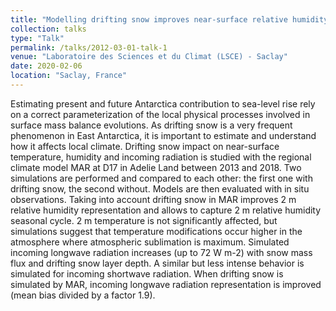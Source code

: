 ```yaml
---
title: "Modelling drifting snow improves near-surface relative humidity and incoming longwave radiation simulations in Adélie Land with MAR"
collection: talks
type: "Talk"
permalink: /talks/2012-03-01-talk-1
venue: "Laboratoire des Sciences et du Climat (LSCE) - Saclay"
date: 2020-02-06
location: "Saclay, France"
---
```


Estimating present and future Antarctica contribution to sea-level rise rely on a correct parameterization of the local physical processes involved in surface mass balance evolutions. As drifting snow is a very frequent phenomenon in East Antarctica, it is important to estimate and understand how it affects local climate. Drifting snow impact on near-surface temperature, humidity and incoming radiation is studied with the regional climate model MAR at D17 in Adelie Land between 2013 and 2018. Two simulations are performed and compared to each other: the first one with drifting snow, the second without. Models are then evaluated with in situ observations. Taking into account drifting snow in MAR improves 2 m relative humidity representation and allows to capture 2 m relative humidity seasonal cycle. 2 m temperature is not significantly affected, but simulations suggest that temperature modifications occur higher in the atmosphere where atmospheric sublimation is maximum. Simulated incoming longwave radiation increases (up to 72 W m-2) with snow mass flux and drifting snow layer depth. A similar but less intense behavior is simulated for incoming shortwave radiation. When drifting snow is simulated by MAR, incoming longwave radiation representation is improved (mean bias divided by a factor 1.9).
